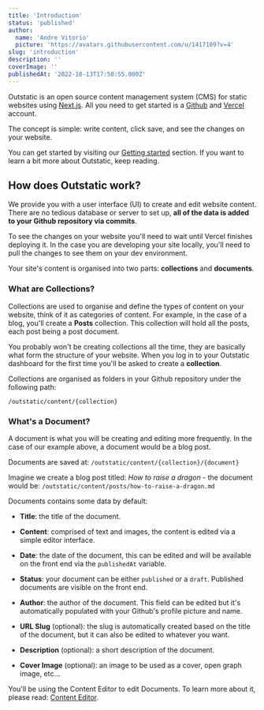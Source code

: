```yaml
---
title: 'Introduction'
status: 'published'
author:
  name: 'Andre Vitorio'
  picture: 'https://avatars.githubusercontent.com/u/1417109?v=4'
slug: 'introduction'
description: ''
coverImage: ''
publishedAt: '2022-10-13T17:50:55.000Z'
---
```


Outstatic is an open source content management system (CMS) for static websites using [Next.js](https://nextjs.org). All you need to get started is a [Github](https://github.com) and [Vercel](https://vercel.com/signup) account.

The concept is simple: write content, click save, and see the changes on your website.

You can get started by visiting our [Getting started](/docs/getting-started) section. If you want to learn a bit more about Outstatic, keep reading.

## How does Outstatic work?

We provide you with a user interface (UI) to create and edit website content. There are no tedious database or server to set up, **all of the data is added to your Github repository via commits**.

To see the changes on your website you'll need to wait until Vercel finishes deploying it. In the case you are developing your site locally, you'll need to pull the changes to see them on your dev environment.

Your site's content is organised into two parts: **collections** and **documents**.

### What are Collections?

Collections are used to organise and define the types of content on your website, think of it as categories of content. For example, in the case of a blog, you'll create a **Posts** collection. This collection will hold all the posts, each post being a post document.

You probably won't be creating collections all the time, they are basically what form the structure of your website. When you log in to your Outstatic dashboard for the first time you'll be asked to create a **collection**.

Collections are organised as folders in your Github repository under the following path:

`/outstatic/content/{collection}`

### What's a Document?

A document is what you will be creating and editing more frequently. In the case of our example above, a document would be a blog post.

Documents are saved at: `/outstatic/content/{collection}/{document}`

Imagine we create a blog post titled: *How to raise a dragon* \- the document would be: `/outstatic/content/posts/how-to-raise-a-dragon.md`

Documents contains some data by default:

- **Title**: the title of the document.

- **Content**: comprised of text and images, the content is edited via a simple editor interface.

- **Date**: the date of the document, this can be edited and will be available on the front end via the `publishedAt` variable.

- **Status**: your document can be either `published` or a `draft`. Published documents are visible on the front end.

- **Author**: the author of the document. This field can be edited but it's automatically populated with your Github's profile picture and name.

- **URL Slug** (optional): the slug is automatically created based on the title of the document, but it can also be edited to whatever you want.

- **Description** (optional): a short description of the document.

- **Cover Image** (optional): an image to be used as a cover, open graph image, etc…

You'll be using the Content Editor to edit Documents. To learn more about it, please read: [Content Editor](/docs/the-content-editor).
